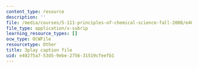 ```yaml
---
content_type: resource
description: ''
file: /media/courses/5-111-principles-of-chemical-science-fall-2008/e40275a753d59ebe275631519cfeefb1_MUUl2yd3C9s.srt
file_type: application/x-subrip
learning_resource_types: []
ocw_type: OCWFile
resourcetype: Other
title: 3play caption file
uid: e40275a7-53d5-9ebe-2756-31519cfeefb1
---
```

